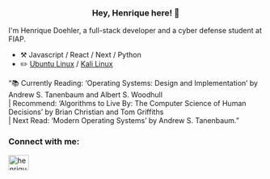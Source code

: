 

<h3 align="center">Hey, Henrique here! 👋</h3>


I'm Henrique Doehler, a full-stack developer and a cyber defense student at FIAP.

-   :hammer_and_pick: Javascript / React / Next / Python
-   :pencil2: [Ubuntu Linux](https://ubuntu.com) / [Kali Linux](https://www.kali.org/) 

“📚 Currently Reading: ‘Operating Systems: Design and Implementation’ by Andrew S. Tanenbaum and Albert S. Woodhull <br/>
| Recommend: ‘Algorithms to Live By: The Computer Science of Human Decisions’ by Brian Christian and Tom Griffiths <br/>
| Next Read: ‘Modern Operating Systems’ by Andrew S. Tanenbaum.”

<h3 align="left">Connect with me:</h3>
<p align="left">
<a href="https://www.linkedin.com/in/henrique-doehler-881b8b234/" target="blank"><img align="center" src="https://raw.githubusercontent.com/rahuldkjain/github-profile-readme-generator/master/src/images/icons/Social/linked-in-alt.svg" alt="henrique doehler" height="30" width="40" /></a>
</p>






